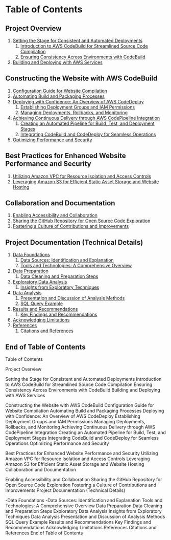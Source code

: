 # Table of Contents

## Project Overview

1. [Setting the Stage for Consistent and Automated Deployments](#setting-the-stage-for-consistent-and-automated-deployments)
   1. [Introduction to AWS CodeBuild for Streamlined Source Code Compilation](#introduction-to-aws-codebuild-for-streamlined-source-code-compilation)
   2. [Ensuring Consistency Across Environments with CodeBuild](#ensuring-consistency-across-environments-with-codebuild)
2. [Building and Deploying with AWS Services](#building-and-deploying-with-aws-services)

## Constructing the Website with AWS CodeBuild
1. [Configuration Guide for Website Compilation](#configuration-guide-for-website-compilation)
2. [Automating Build and Packaging Processes](#automating-build-and-packaging-processes)
3. [Deploying with Confidence: An Overview of AWS CodeDeploy](#deploying-with-confidence-an-overview-of-aws-codedeploy)
   1. [Establishing Deployment Groups and IAM Permissions](#establishing-deployment-groups-and-iam-permissions)
   2. [Managing Deployments, Rollbacks, and Monitoring](#managing-deployments-rollbacks-and-monitoring)
4. [Achieving Continuous Delivery through AWS CodePipeline Integration](#achieving-continuous-delivery-through-aws-codepipeline-integration)
   1. [Creating an Automated Pipeline for Build, Test, and Deployment Stages](#creating-an-automated-pipeline-for-build-test-and-deployment-stages)
   2. [Integrating CodeBuild and CodeDeploy for Seamless Operations](#integrating-codebuild-and-codedeploy-for-seamless-operations)
5. [Optimizing Performance and Security](#optimizing-performance-and-security)

## Best Practices for Enhanced Website Performance and Security
1. [Utilizing Amazon VPC for Resource Isolation and Access Controls](#utilizing-amazon-vpc-for-resource-isolation-and-access-controls)
2. [Leveraging Amazon S3 for Efficient Static Asset Storage and Website Hosting](#leveraging-amazon-s3-for-efficient-static-asset-storage-and-website-hosting)

## Collaboration and Documentation
1. [Enabling Accessibility and Collaboration](#enabling-accessibility-and-collaboration)
2. [Sharing the GitHub Repository for Open Source Code Exploration](#sharing-the-github-repository-for-open-source-code-exploration)
3. [Fostering a Culture of Contributions and Improvements](#fostering-a-culture-of-contributions-and-improvements)

## Project Documentation (Technical Details)
1. [Data Foundations](#data-foundations)
   1. [Data Sources: Identification and Explanation](#data-sources-identification-and-explanation)
   2. [Tools and Technologies: A Comprehensive Overview](#tools-and-technologies-a-comprehensive-overview)
2. [Data Preparation](#data-preparation)
   1. [Data Cleaning and Preparation Steps](#data-cleaning-and-preparation-steps)
3. [Exploratory Data Analysis](#exploratory-data-analysis)
   1. [Insights from Exploratory Techniques](#insights-from-exploratory-techniques)
4. [Data Analysis](#data-analysis)
   1. [Presentation and Discussion of Analysis Methods](#presentation-and-discussion-of-analysis-methods)
   2. [SQL Query Example](#sql-query-example)
5. [Results and Recommendations](#results-and-recommendations)
   1. [Key Findings and Recommendations](#key-findings-and-recommendations)
6. [Acknowledging Limitations](#acknowledging-limitations)
7. [References](#references)
   1. [Citations and References](#citations-and-references)
   
## End of Table of Contents



Table of Contents

Project Overview

Setting the Stage for Consistent and Automated Deployments
Introduction to AWS CodeBuild for Streamlined Source Code Compilation
Ensuring Consistency Across Environments with CodeBuild
Building and Deploying with AWS Services

Constructing the Website with AWS CodeBuild
Configuration Guide for Website Compilation
Automating Build and Packaging Processes
Deploying with Confidence: An Overview of AWS CodeDeploy
Establishing Deployment Groups and IAM Permissions
Managing Deployments, Rollbacks, and Monitoring
Achieving Continuous Delivery through AWS CodePipeline Integration
Creating an Automated Pipeline for Build, Test, and Deployment Stages
Integrating CodeBuild and CodeDeploy for Seamless Operations
Optimizing Performance and Security

Best Practices for Enhanced Website Performance and Security
Utilizing Amazon VPC for Resource Isolation and Access Controls
Leveraging Amazon S3 for Efficient Static Asset Storage and Website Hosting
Collaboration and Documentation

Enabling Accessibility and Collaboration
Sharing the GitHub Repository for Open Source Code Exploration
Fostering a Culture of Contributions and Improvements
Project Documentation (Technical Details)

-Data Foundations
-Data Sources: Identification and Explanation
Tools and Technologies: A Comprehensive Overview
Data Preparation
Data Cleaning and Preparation Steps
Exploratory Data Analysis
Insights from Exploratory Techniques
Data Analysis
Presentation and Discussion of Analysis Methods
SQL Query Example
Results and Recommendations
Key Findings and Recommendations
Acknowledging Limitations
References
Citations and References
End of Table of Contents
